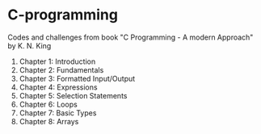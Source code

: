 # C-programming
Codes and challenges from book "C Programming - A modern Approach" by K. N. King

1. Chapter 1: Introduction
2. Chapter 2: Fundamentals
3. Chapter 3: Formatted Input/Output
4. Chapter 4: Expressions
5. Chapter 5: Selection Statements
6. Chapter 6: Loops
7. Chapter 7: Basic Types
8. Chapter 8: Arrays
